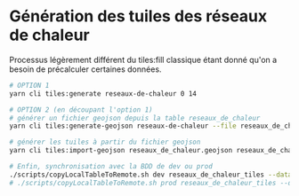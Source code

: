 # Génération des tuiles des réseaux de chaleur

Processus légèrement différent du tiles:fill classique étant donné qu'on a besoin de précalculer certaines données.

```sh
# OPTION 1
yarn cli tiles:generate reseaux-de-chaleur 0 14

# OPTION 2 (en découpant l'option 1)
# générer un fichier geojson depuis la table reseaux_de_chaleur
yarn cli tiles:generate-geojson reseaux-de-chaleur --file reseaux_de_chaleur.geojson

# générer les tuiles à partir du fichier geojson
yarn cli tiles:import-geojson reseaux_de_chaleur.geojson reseaux_de_chaleur_tiles 0 14

# Enfin, synchronisation avec la BDD de dev ou prod
./scripts/copyLocalTableToRemote.sh dev reseaux_de_chaleur_tiles --data-only
# ./scripts/copyLocalTableToRemote.sh prod reseaux_de_chaleur_tiles --data-only
```
